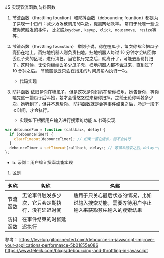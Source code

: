 JS 实现节流函数,防抖函数

1. 节流函数（throttling fountion）和防抖函数（debouncing fountion）都是为了实现一个目的：减少方法被调用的次数，提高网站效率。
   常用于处理一些会被频繁触发的事件， 比如说`keydown, keyup, click, mousemove, resize`等等。
2. 节流函数（throttling founction）
   举例子说，你在嗑瓜子，每次你都会把瓜子壳扔在地上，而扫地机器人则负责扫地。扫地机器人每过 10 分钟才会转回你丢瓜子壳的区域，进行清扫。当它执行完之后，就离开了，可能去厨房打扫了。这时候，无论你继续丢多少瓜子壳，扫地机器人都不会过来，直到过了 10 分钟之后。
   节流函数是只会在指定的时间周期内执行一次。

   - 代码实现

3. 防抖函数
   依旧是你在嗑瓜子，但是这次是你妈妈在帮你扫地，她告诉你，等你嗑完这一袋瓜子后叫她，她才会慢悠悠过来帮你扫掉。之前无论你叫她多少次，她听到了，但并不想理你。
   防抖函数就是会等事件结束之后，冷却一段下·x 时间，才会执行。
   - 实现如下根据用户输入进行搜索的功能
     a. 代码实现

```javascript
var debounceFun = function (callback, delay) {
  if (debounceTimer) {
    clearTimeout(debounceTimer); // 如果一直在请求，则不会执行
  }
  debounceTimer = setTimeout(callback, delay); // 等请求结束之后，delay一段时间再调用
};
```

- b. 示例：用户输入搜索功能实现

1. 区别


|名称  |名称  |名称  |
|---------|---------|---------|
|节流函数     |无论事件触发多少次，它只会定期执行，没有延迟时间|适用于只关心最后状态的情况，比如说输入搜索功能，需要等待用户停止输入来获取预先输入的搜索结果|
|防抖函数     |在事件结束的时候延迟执行|         |适用于需要知道所有中间状态时。例如在用户调整窗口大小时跟踪屏幕宽度，并在页面内容发生变化时重新安排页面内容，而不是等到用户完成操作

参考：
https://levelup.gitconnected.com/debounce-in-javascript-improve-your-applications-performance-5b01855e086
https://www.telerik.com/blogs/debouncing-and-throttling-in-javascript
